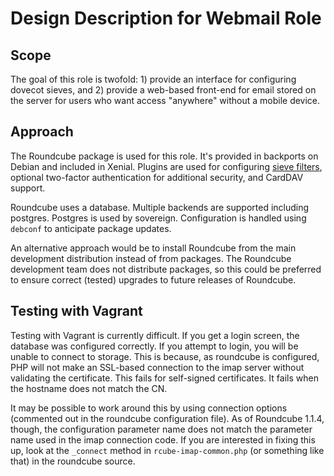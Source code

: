 # Design Description for Webmail Role

## Scope

The goal of this role is twofold: 1) provide an interface for configuring dovecot sieves, and 2) provide a web-based front-end for email stored on the server for users who want access "anywhere" without a mobile device.

## Approach

The Roundcube package is used for this role.  It's provided in backports on Debian and included in Xenial.  Plugins are used for configuring [sieve filters](http://sieve.info/), optional two-factor authentication for additional security, and CardDAV support.

Roundcube uses a database.  Multiple backends are supported including postgres.  Postgres is used by sovereign.  Configuration is handled using `debconf` to anticipate package updates.

An alternative approach would be to install Roundcube from the main development distribution instead of from packages.  The Roundcube development team does not distribute packages, so this could be preferred to ensure correct (tested) upgrades to future releases of Roundcube.

## Testing with Vagrant

Testing with Vagrant is currently difficult.  If you get a login screen, the database was configured correctly.  If you attempt to login, you will be unable to connect to storage.  This is because, as roundcube is configured, PHP will not make an SSL-based connection to the imap server without validating the certificate.  This fails for self-signed certificates.  It fails when the hostname does not match the CN.

It may be possible to work around this by using connection options (commented out in the roundcube configuration file).  As of Roundcube 1.1.4, though, the configuration parameter name does not match the parameter name used in the imap connection code.  If you are interested in fixing this up, look at the `_connect` method in `rcube-imap-common.php` (or something like that) in the roundcube source.
